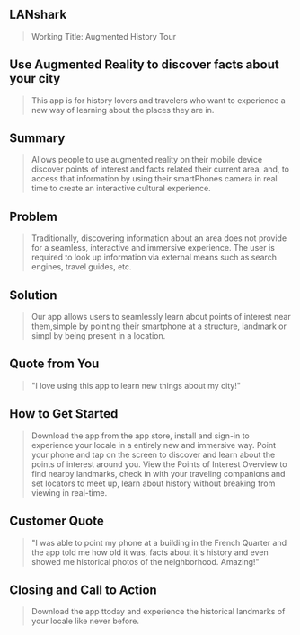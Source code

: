 
## LANshark ##
 > Working Title: Augmented History Tour

## Use Augmented Reality to discover facts about your city ##
  > This app is for history lovers and travelers who want to experience a new way of learning about the places they are in.

## Summary ##
  > Allows people to use augmented reality on their mobile device discover points of interest and facts related their current area, and, to access that information by using their smartPhones camera in real time to create an interactive cultural experience.

## Problem ##

  > Traditionally, discovering information about an area does not provide for a seamless, interactive and immersive experience. The user is required to look up information via external means such as search engines, travel guides, etc.
  
## Solution ##
  > Our app allows users to seamlessly learn about points of interest near them,simple by pointing their smartphone at a structure, landmark or simpl by being present in a location.

## Quote from You ##
  > "I love using this app to learn new things about my city!"

## How to Get Started ##
  > Download the app from the app store, install and sign-in to experience your locale in a entirely new and immersive way. Point your phone and tap on the screen to discover and learn about the points of interest around you. View the Points of Interest Overview to find nearby landmarks, check in with your traveling companions and set locators to meet up, learn about history without breaking from viewing in real-time.

## Customer Quote ##
  > "I was able to point my phone at a building in the French Quarter and the app told me how old it was, facts about it's history and even showed me historical photos of the neighborhood. Amazing!"

## Closing and Call to Action ##
  > Download the app ttoday and experience the historical landmarks of your locale like never before.
